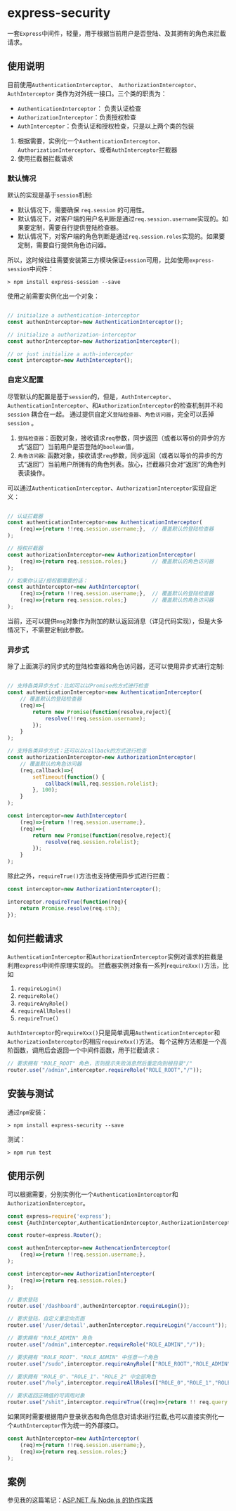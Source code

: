# express-security

一套`Express`中间件，轻量，用于根据当前用户是否登陆、及其拥有的角色来拦截请求。

## 使用说明

目前使用`AuthenticationInterceptor`、 `AuthorizationInterceptor`、`AuthInterceptor` 类作为对外统一接口。三个类的职责为：
* `AuthenticationInterceptor`： 负责认证检查
* `AuthorizationInterceptor`：负责授权检查
* `AuthInterceptor`：负责认证和授权检查，只是以上两个类的包装

1. 根据需要，实例化一个`AuthenticationInterceptor`、`AuthorizationInterceptor`、或者`AuthInterceptor`拦截器
2. 使用拦截器拦截请求

### 默认情况

默认的实现是基于`session`机制:

* 默认情况下，需要确保  `req.session` 的可用性。
* 默认情况下，对客户端的用户名判断是通过`req.session.username`实现的。如果要定制，需要自行提供登陆检查器。
* 默认情况下，对客户端的角色判断是通过`req.session.roles`实现的。如果要定制，需要自行提供角色访问器。

所以，这时候往往需要安装第三方模块保证`session`可用，比如使用`express-session`中间件：
```
> npm install express-session --save
```

使用之前需要实例化出一个对象：
```JavaScript

// initialize a authentication-interceptor
const authenInterceptor=new AuthenticationInterceptor();

// initialize a authorization-interceptor
const authorInterceptor=new AuthorizationInterceptor();

// or just initialize a auth-interceptor
const interceptor=new AuthInterceptor();
```

### 自定义配置

尽管默认的配置是基于`session`的，但是，`AuthInterceptor`、`AuthenticationInterceptor`、和`AuthorizationInterceptor`的检查机制并不和 `session` 耦合在一起。 通过提供自定义`登陆检查器`、`角色访问器`，完全可以丢掉 `session` 。

1. `登陆检查器`：函数对象，接收请求`req`参数，同步返回（或者以等价的异步的方式“返回”）当前用户是否登陆的`boolean`值，
2. `角色访问器`: 函数对象，接收请求`req`参数，同步返回（或者以等价的异步的方式“返回”）当前用户所拥有的角色列表。放心，拦截器只会对“返回”的角色列表读操作。

可以通过`AuthenticationInterceptor`、`AuthorizationInterceptor`实现自定义：
```JavaScript

// 认证拦截器
const authenticationInterceptor=new AuthenticationInterceptor(
    (req)=>{return !!req.session.username;},  // 覆盖默认的登陆检查器
);

// 授权拦截器
const authorizationInterceptor=new AuthorizationInterceptor(
    (req)=>{return req.session.roles;}        // 覆盖默认的角色访问器
);

// 如果你认证/授权都需要的话：
const authInterceptor=new AuthInterceptor(
    (req)=>{return !!req.session.username;},  // 覆盖默认的登陆检查器
    (req)=>{return req.session.roles;}        // 覆盖默认的角色访问器
);
```

当前，还可以提供`msg`对象作为附加的默认返回消息（详见代码实现），但是大多情况下，不需要定制此参数。

### 异步式

除了上面演示的同步式的登陆检查器和角色访问器，还可以使用异步式进行定制:

```JavaScript

// 支持各类异步方式：比如可以以Promise的方式进行检查
const authenticationInterceptor=new AuthenticationInterceptor(
    // 覆盖默认的登陆检查器
    (req)=>{
        return new Promise(function(resolve,reject){
            resolve(!!req.session.username);
        });
    }
);

// 支持各类异步方式：还可以以callback的方式进行检查
const authorizationInterceptor=new AuthorizationInterceptor(
    // 覆盖默认的角色访问器
    (req,callback)=>{
        setTimeout(function() {
            callback(null,req.session.rolelist);
        }, 100);
    }
);

const interceptor=new AuthInterceptor(
    (req)=>{return !!req.session.username;},
    (req)=>{
        return new Promise(function(resolve,reject){
            resolve(req.session.rolelist);
        });
    }
);
```

除此之外，`requireTrue()`方法也支持使用异步式进行拦截：
```JavaScript
const interceptor=new AuthorizationInterceptor();

interceptor.requireTrue(function(req){
    return Promise.resolve(req.sth);
});
```


## 如何拦截请求

`AuthenticationInterceptor`和`AuthorizationInterceptor`实例对请求的拦截是利用`express`中间件原理实现的。
拦截器实例对象有一系列`requireXxx()`方法，比如

1. `requireLogin()`
2. `requireRole()`
3. `requireAnyRole()`
4. `requireAllRoles()`
5. `requireTrue()`

`AuthInterceptor`的`requireXxx()`只是简单调用`AuthenticationInterceptor`和`AuthorizationInterceptor`的相应`requireXxx()`方法。
每个这种方法都是一个高阶函数，调用后会返回一个中间件函数，用于拦截请求：

```JavaScript
// 要求拥有 "ROLE_ROOT" 角色，否则提示失败消息然后重定向到根目录"/"
router.use("/admin",interceptor.requireRole("ROLE_ROOT","/"));
```

## 安装与测试

通过`npm`安装：
```
> npm install express-security --save
```

测试：
```
> npm run test
```

## 使用示例

可以根据需要，分别实例化一个`AuthenticationInterceptor`和`AuthorizationInterceptor`。

```JavaScript
const express=require('express');
const {AuthInterceptor,AuthenticationInterceptor,AuthorizationInterceptor}=require('express-security');

const router=express.Router();

const authenInterceptor=new AuthencationInterceptor(
    (req)=>{return !!req.session.username;},
);

const interceptor=new AuthorizationInterceptor(
    (req)=>{return req.session.roles;}
);

// 要求登陆
router.use('/dashboard',authenInterceptor.requireLogin());

// 要求登陆，自定义重定向页面
router.use('/user/detail',authenInterceptor.requireLogin("/account"));

// 要求拥有 "ROLE_ADMIN" 角色
router.use("/admin",interceptor.requireRole("ROLE_ADMIN","/"));

// 要求拥有 "ROLE_ROOT"、"ROLE_ADMIN" 中任意一个角色
router.use("/sudo",interceptor.requireAnyRole(["ROLE_ROOT","ROLE_ADMIN"]));

// 要求拥有 "ROLE_0"、"ROLE_1"、"ROLE_2" 中全部角色
router.use("/holy",interceptor.requireAllRoles(["ROLE_0","ROLE_1","ROLE_2"]));

// 要求返回正确值的可调用对象
router.use("/shit",interceptor.requireTrue((req)=>{return !! req.query.sth;},"/"));
```
如果同时需要根据用户登录状态和角色信息对请求进行拦截,也可以直接实例化一个`AuthInterceptor`作为统一的外部接口。

```JavaScript
const AuthInterceptor=new AuthInterceptor(
    (req)=>{return !!req.session.username;},
    (req)=>{return req.session.roles;}
);
```

## 案例

参见我的这篇笔记：[ASP.NET 与 Node.js 的协作实践](http://www.itminus.com/2016/11/29/Misc/ASP-NET-%E4%B8%8E-Node-js-%E7%9A%84%E5%8D%8F%E4%BD%9C%E5%AE%9E%E8%B7%B5/) 